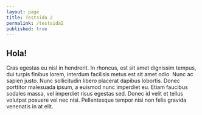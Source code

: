 ```yaml
---
layout: page
title: Testsida 2
permalink: /testsida2
published: true
---
```



## Hola!
Cras egestas eu nisl in hendrerit. In rhoncus, est sit amet dignissim tempus, dui turpis finibus lorem, interdum facilisis metus est sit amet odio. Nunc ac sapien justo. Nunc sollicitudin libero placerat dapibus lobortis. Donec porttitor malesuada ipsum, a euismod nunc imperdiet eu. Etiam faucibus sodales massa, vel imperdiet risus egestas sed. Donec id velit et tellus volutpat posuere vel nec nisi. Pellentesque tempor nisi non felis gravida venenatis in at elit. 
